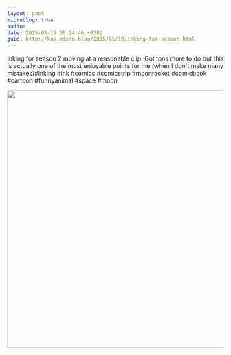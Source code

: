 ```yaml
---
layout: post
microblog: true
audio: 
date: 2015-05-19 05:24:46 +0300
guid: http://kaa.micro.blog/2015/05/19/inking-for-season.html
---
```

Inking for season 2 moving at a reasonable clip. Got tons more to do but this is actually one of the most enjoyable points for me (when I don't make many mistakes)#inking #ink #comics #comicstrip #moonracket #comicbook #cartoon #funnyanimal #space #moon

<img src="http://www.kaa.bz/uploads/2018/cdcfaee0b5.jpg" width="600" height="600" />
